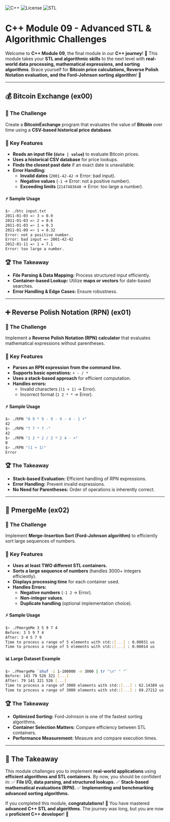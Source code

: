 ![C++](https://img.shields.io/badge/C++-98-blue?logo=cplusplus) ![License](https://img.shields.io/badge/License-Free-red) ![STL](https://img.shields.io/badge/STL-Approved-green)  

# C++ Module 09 - Advanced STL & Algorithmic Challenges

Welcome to **C++ Module 09**, the final module in our **C++ journey**! 🎉 This module takes your **STL and algorithmic skills** to the next level with **real-world data processing, mathematical expressions, and sorting algorithms**. Brace yourself for **Bitcoin price calculations, Reverse Polish Notation evaluation, and the Ford-Johnson sorting algorithm**! 🚀

---

## 💰 Bitcoin Exchange (ex00)

### 🔄 The Challenge
Create a **BitcoinExchange** program that evaluates the value of **Bitcoin** over time using a **CSV-based historical price database**.

### 🔹 Key Features
- **Reads an input file (`date | value`)** to evaluate Bitcoin prices.
- **Uses a historical CSV database** for price lookups.
- **Finds the closest past date** if an exact date is unavailable.
- **Error Handling:**
  - **Invalid dates** (`2001-42-42` → Error: bad input).
  - **Negative values** (`-1` → Error: not a positive number).
  - **Exceeding limits** (`2147483648` → Error: too large a number).

#### ⚡ Sample Usage
```bash
$> ./btc input.txt
2011-01-03 => 3 = 0.9
2011-01-03 => 2 = 0.6
2011-01-03 => 1 = 0.3
2011-01-09 => 1 = 0.32
Error: not a positive number.
Error: bad input => 2001-42-42
2012-01-11 => 1 = 7.1
Error: too large a number.
```

### 🏆 The Takeaway
- **File Parsing & Data Mapping:** Process structured input efficiently.
- **Container-based Lookup:** Utilize **maps or vectors** for date-based searches.
- **Error Handling & Edge Cases:** Ensure robustness.

---

## ➕ Reverse Polish Notation (RPN) (ex01)

### 🧮 The Challenge
Implement a **Reverse Polish Notation (RPN) calculator** that evaluates mathematical expressions without parentheses.

### 🔹 Key Features
- **Parses an RPN expression from the command line.**
- **Supports basic operations:** `+ - / *`
- **Uses a stack-based approach** for efficient computation.
- **Handles errors:**
  - Invalid characters (`(1 + 1)` → Error).
  - Incorrect format (`1 2 * *` → Error).

#### ⚡ Sample Usage
```bash
$> ./RPN "8 9 * 9 - 9 - 9 - 4 - 1 +"
42
$> ./RPN "7 7 * 7 -"
42
$> ./RPN "1 2 * 2 / 2 * 2 4 - +"
0
$> ./RPN "(1 + 1)"
Error
```

### 🏆 The Takeaway
- **Stack-based Evaluation:** Efficient handling of RPN expressions.
- **Error Handling:** Prevent invalid expressions.
- **No Need for Parentheses:** Order of operations is inherently correct.

---

## 🔀 PmergeMe (ex02)

### 🚀 The Challenge
Implement **Merge-Insertion Sort (Ford-Johnson algorithm)** to efficiently sort large sequences of numbers.

### 🔹 Key Features
- **Uses at least TWO different STL containers.**
- **Sorts a large sequence of numbers** (handles 3000+ integers efficiently).
- **Displays processing time** for each container used.
- **Handles Errors:**
  - **Negative numbers** (`-1 2` → Error).
  - **Non-integer values**.
  - **Duplicate handling** (optional implementation choice).

#### ⚡ Sample Usage
```bash
$> ./PmergeMe 3 5 9 7 4
Before: 3 5 9 7 4
After: 3 4 5 7 9
Time to process a range of 5 elements with std::[...] : 0.00031 us
Time to process a range of 5 elements with std::[...] : 0.00014 us
```

#### 📊 Large Dataset Example
```bash
$> ./PmergeMe `shuf -i 1-100000 -n 3000 | tr "\n" " "`
Before: 141 79 526 321 [...]
After: 79 141 321 526 [...]
Time to process a range of 3000 elements with std::[...] : 62.14389 us
Time to process a range of 3000 elements with std::[...] : 69.27212 us
```

### 🏆 The Takeaway
- **Optimized Sorting:** Ford-Johnson is one of the fastest sorting algorithms.
- **Container Selection Matters:** Compare efficiency between STL containers.
- **Performance Measurement:** Measure and compare execution times.

---

## 🎯 The Takeaway
This module challenges you to implement **real-world applications** using **efficient algorithms and STL containers**. By now, you should be confident in:
✅ **File I/O, data parsing, and structured lookups.**
✅ **Stack-based mathematical evaluations (RPN).**
✅ **Implementing and benchmarking advanced sorting algorithms.**

If you completed this module, **congratulations!** 🎉 You have mastered **advanced C++ STL and algorithms**. The journey was long, but you are now a **proficient C++ developer**! 🚀

